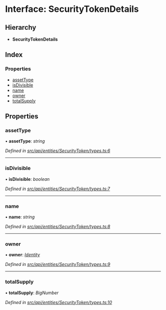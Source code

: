 # Interface: SecurityTokenDetails

## Hierarchy

* **SecurityTokenDetails**

## Index

### Properties

* [assetType](_src_api_entities_securitytoken_types_.securitytokendetails.md#assettype)
* [isDivisible](_src_api_entities_securitytoken_types_.securitytokendetails.md#isdivisible)
* [name](_src_api_entities_securitytoken_types_.securitytokendetails.md#name)
* [owner](_src_api_entities_securitytoken_types_.securitytokendetails.md#owner)
* [totalSupply](_src_api_entities_securitytoken_types_.securitytokendetails.md#totalsupply)

## Properties

###  assetType

• **assetType**: *string*

*Defined in [src/api/entities/SecurityToken/types.ts:6](https://github.com/PolymathNetwork/polymesh-sdk/blob/2aa4a44/src/api/entities/SecurityToken/types.ts#L6)*

___

###  isDivisible

• **isDivisible**: *boolean*

*Defined in [src/api/entities/SecurityToken/types.ts:7](https://github.com/PolymathNetwork/polymesh-sdk/blob/2aa4a44/src/api/entities/SecurityToken/types.ts#L7)*

___

###  name

• **name**: *string*

*Defined in [src/api/entities/SecurityToken/types.ts:8](https://github.com/PolymathNetwork/polymesh-sdk/blob/2aa4a44/src/api/entities/SecurityToken/types.ts#L8)*

___

###  owner

• **owner**: *[Identity](../classes/_src_api_entities_identity_index_.identity.md)*

*Defined in [src/api/entities/SecurityToken/types.ts:9](https://github.com/PolymathNetwork/polymesh-sdk/blob/2aa4a44/src/api/entities/SecurityToken/types.ts#L9)*

___

###  totalSupply

• **totalSupply**: *BigNumber*

*Defined in [src/api/entities/SecurityToken/types.ts:10](https://github.com/PolymathNetwork/polymesh-sdk/blob/2aa4a44/src/api/entities/SecurityToken/types.ts#L10)*
